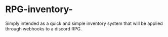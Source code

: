 # RPG-inventory-
Simply intended as a quick and simple inventory system that will be applied through webhooks to a discord RPG.
